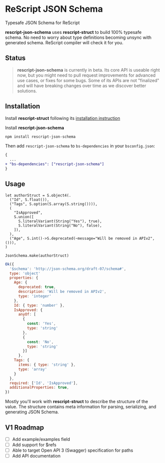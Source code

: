 # ReScript JSON Schema

Typesafe JSON Schema for ReScript

**rescript-json-schema** uses **rescript-struct** to build 100% typesafe schema. No need to worry about type definitions becoming unsync with generated schema. ReScript compiler will check it for you.

## Status

> **rescript-json-schema** is currently in beta. Its core API is useable right now, but you might need to pull request improvements for advanced use cases, or fixes for some bugs. Some of its APIs are not "finalized" and will have breaking changes over time as we discover better solutions.

## Installation

Install **rescript-struct** following its [installation instruction](https://github.com/DZakh/rescript-struct#installation)

Install **rescript-json-schema**

```sh
npm install rescript-json-schema
```

Then add `rescript-json-schema` to `bs-dependencies` in your `bsconfig.json`:

```diff
{
  ...
+ "bs-dependencies": ["rescript-json-schema"]
}
```

## Usage

```rescript
let authorStruct = S.object4(.
  ("Id", S.float()),
  ("Tags", S.option(S.array(S.string()))),
  (
    "IsApproved",
    S.union([
      S.literalVariant(String("Yes"), true),
      S.literalVariant(String("No"), false),
    ]),
  ),
  ("Age", S.int()->S.deprecated(~message="Will be removed in APIv2", ())),
)

JsonSchema.make(authorStruct)
```

```js
Ok({
  '$schema': 'http://json-schema.org/draft-07/schema#',
  type: 'object'
  properties: {
    Age: {
      deprecated: true,
      description: 'Will be removed in APIv2',
      type: 'integer'
    },
    Id: { type: 'number' },
    IsApproved: { 
      anyOf: [
        {
          const: 'Yes',
          type: 'string'
        },
        {
          const: 'No',
          type: 'string'
        }]
      },
    Tags: { 
      items: { type: 'string' },
      type: 'array'
    }
  },
  required: ['Id', 'IsApproved'],
  additionalProperties: true,
})
```

Mostly you'll work with **rescript-struct** to describe the structure of the value. The structure contains meta information for parsing, serializing, and generating JSON Schema.

## V1 Roadmap

- [ ] Add example/examples field
- [ ] Add support for $refs
- [ ] Able to target Open API 3 (Swagger) specification for paths
- [ ] Add API documentation
